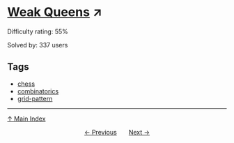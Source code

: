 # [Weak Queens](https://projecteuler.net/problem=534) ↗️

Difficulty rating: 55%

Solved by: 337 users
## Tags

- [chess](../tags/chess.md)
- [combinatorics](../tags/combinatorics.md)
- [grid-pattern](../tags/grid-pattern.md)



---

[↑ Main Index](../README.md)


<div align=center><a href='533.md'>← Previous</a> &nbsp;&nbsp; &nbsp;&nbsp;  <a href='535.md'>Next →</a></div>
